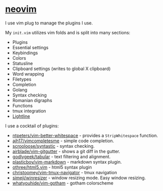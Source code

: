 [neovim](https://neovim.io)
===========================

I use vim plug to manage the plugins I use. 

My `init.vim` utilizes vim folds and is split into many sections:

* Plugins
* Essential settings
* Keybindings
* Colors
* Statusline
* Clipboard settings (writes to global X clipboard)
* Word wrapping
* Filetypes
* Completion
* Golang
* Syntax checking
* Romanian digraphs
* Functions
* tmux integration
* [Lightline](https://github.com/itchyny/lightline.vim)

I use a cocktail of plugins:

* [ntpeters/vim-better-whitespace](https://github.com/ntpeters/vim-better-whitespace) - provides a `StripWhitespace` function.
* [ajh17/vimcompletesme](https://github.com/ajh17/vimcompletesme) - simple code	completion.
* [scrooloose/syntastic](https://github.com/scrooloose/syntastic) - syntax
	checking.
* [airblade/vim-gitgutter](https://github.com/airblade/vim-gitgutter) - shows a
	git diff in the gutter.
* [godlygeek/tabular](https://github.com/godlygeek/tabular) - text filtering and
	alignment.
* [plasticboy/vim-markdown](https://github.com/plasticboy/vim-markdown) -
	markdown syntax plugin.
* [othree/html5.vim](https://github.com/othree/html5.vim) - html5 syntax plugin
* [christoomey/vim-tmux-navigator](https://github.com/christoomey/vim-tmux-navigator) - tmux navigation
* [simeji/winresizer](https://github.com/simeji/winresizer) - window resizing
	mode. Easy window resizing.
* [whatyouhide/vim-gotham](https://github.com/whatyouhide/vim-gotham) - gotham
	colorscheme
